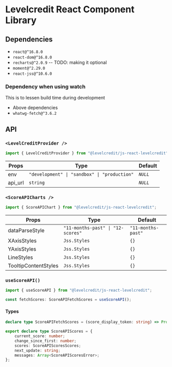 # Levelcredit React Component Library

## Dependencies

* `react@^16.8.0`
* `react-dom@^16.8.0`
* `recharts@^2.0.9` -- TODO: making it optional
* `moment@^2.29.0`
* `react-jss@^10.6.0`

### Dependency when using watch
This is to lessen build time during development

* Above dependencies
* `whatwg-fetch@^3.6.2`

## API

### `<LevelCreditProvider />`
```js
import { LevelCreditProvider } from "@levelcredit/js-react-levelcredit";
```

| Props | Type | Default |
|---|---|---|
| env | `"development" \| "sandbox" \| "production"` | *`NULL`* |
| api_url | `string` | *`NULL`* |

### `<ScoreAPICharts />`

```js
import { ScoreAPIChart } from "@levelcredit/js-react-levelcredit";
```

| Props | Type | Default |
|---|---|---|
| dataParseStyle | `"11-months-past" \| "12-scores"` | `"11-months-past"` |
| XAxisStyles | `Jss.Styles` | `{}` |
| YAxisStyles | `Jss.Styles` | `{}` |
| LineStyles | `Jss.Styles` | `{}` |
| TooltipContentStyles | `Jss.Styles` | `{}` |


### `useScoreAPI()`

```ts
import { useScoreAPI } from "@levelcredit/js-react-levelcredit";

const fetchScores: ScoreAPIFetchScores = useScoreAPI();
```

#### Types
```ts
declare type ScoreAPIFetchScores = (score_display_token: string) => Promise<ScoreAPIScores>;

export declare type ScoreAPIScores = {
    current_score: number;
    change_since_first: number;
    scores: ScoreAPIScoresScores;
    next_update: string;
    messages: Array<ScoreAPIScoresError>;
};
```
